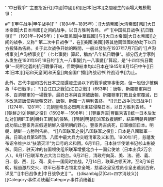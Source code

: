 '''中日戰爭'''主要指近代[[中國|中國]]和[[日本|日本]]之間發生的兩場大規模戰爭：

#'''[[甲午战争|甲午战争]]'''（1894年─1895年）：[[大清帝國|大清帝國]]和[[大日本帝國|大日本帝國]]之间的战争，以日方胜利告终。
#'''[[中国抗日战争|抗日戰爭]]'''（1931年─1945年）：[[中華民國|中華民國]]与[[大日本帝國|大日本帝國]]之间的战争，又称'''第二次中日战争'''，在[[美國|美國]]等其他同盟國的协助下以日方投降為告終。关于此次战争开始的時間，一般以發生在1937年7月7日的“[[卢沟桥事变|卢沟桥事变]]”（七七事變）算起，稱為“八年抗日戰爭”。部分历史学家則从发生在1931年9月18日的“[[九一八事變|九一八事變]]”算起，是“十四年抗日戰爭”一詞所定義的抗日戰爭开端，但戰爭結束均以日本在1945年8月15日中午[[日本|日本]][[昭和天皇|昭和天皇]]向全国广播[[终战诏书|终战诏书]]为止。

此外，古代中國和古代日本之間還發生過以下的戰爭或軍事衝突，但一般很少被稱為「中日戰爭」：
*[[白江口之戰|白江口之戰]]（663年）：唐朝、新羅聯軍與日本、百濟聯軍的一場戰爭，最終日本與百濟被唐朝、新羅聯軍打敗且全軍覆滅，日本改派遣唐使與唐朝交好。唐朝、新羅一方勝利告終。
*[[元日战争|元日战争]]（1274年、1281年）：元朝皇帝忽必烈两次東征侵略日本，以日方胜利告终。
*[[朝鮮之役|朝鮮之役]]（1592年－1598年）：[[豐臣秀吉|豐臣秀吉]]统一日本后发动对[[朝鲜王朝|朝鲜王朝]]的侵略，[[明朝|明朝]]派军救援朝鮮，結果明朝與朝鮮成功阻止豐臣秀吉假道朝鮮入侵明朝的野心，豐臣秀吉病死，日軍撤回日本。明朝、朝鲜一方勝利告終。
*[[八国联军之役|八国联军之役]]：日本是八國聯軍一員。日軍出兵第5師団、八國中最大兵力交戦清軍及义和团。1900年1月，慈禧发布诏令维护以“扶清灭洋”为口号的义和团。6月11日，日本驻华使馆书记杉山彬被杀。同日，驻天津的各国领使组织联军增援北京十一国公使馆（日本出兵2万余人）。6月17日联军攻占大沽口炮台。6月21日，清政府向英、美、法、德、義、日、俄、西、比、荷、奥十一国同时宣战。7月14日，联军占领天津。至8月16日晚，經過激烈交火，联军已基本占领北京全城，慈禧及皇室成员仓皇出逃到西安。
详见'''[[中日战争史|中日战争史]]'''。
{{disambig|Z|Cat=四字消歧义}}
[[Category:事件消歧義|Category:事件消歧義]]
